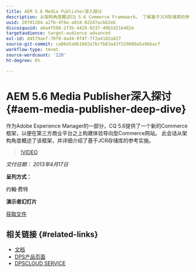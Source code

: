 ```yaml
---
title: AEM 5.6 Media Publisher深入探讨
description: 从架构角度概述CQ 5.6 Commerce Framework。 了解基于JCR存储库的参考实施的详细信息。
uuid: 20701264-a2fb-4f8e-a818-02247acbb2eb
discoiquuid: a6a4f598-2f3b-4428-9237-40b1d21b482e
targetaudience: target-audience advanced
exl-id: d4579ae7-70f8-4ad4-9f4f-7f2a4182a827
source-git-commit: ca06e5a8b1602a7bcfb83a43f529680a5a96bacf
workflow-type: tm+mt
source-wordcount: '120'
ht-degree: 6%

---
```


# AEM 5.6 Media Publisher深入探讨 {#aem-media-publisher-deep-dive}

作为Adobe Experience Manager的一部分，CQ 5.6提供了一个新的Commerce框架，以便在第三方商业平台之上构建体验导向型Commerce网站。 此会话从架构角度概述了该框架，并详细介绍了基于JCR存储库的参考实施。

>[!VIDEO](https://video.tv.adobe.com/v/19574/?quality=9)

*交付日期： 2013年4月17日*

**呈列方式：**

约翰·费特

**演示者幻灯片**

[获取文件](assets/cq-gems-aem-media-publisher-04-17-2013-final.pdf)

## 相关链接 {#related-links}

* [文档](https://docs.adobe.com/content/docs/en/cq/5-6-1/media-publisher.html)
* [DPS产品页面](http://www.adobe.com/ca/products/digital-publishing-suite-family.html)
* [DPSCLOUD SERVICE](https://helpx.adobe.com/cn/digital-publishing-suite/help/eol-statement-for-dpsc.html)
